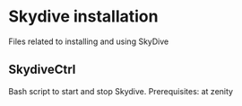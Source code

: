 # Skydive installation

Files related to installing and using SkyDive

## SkydiveCtrl
Bash script to start and stop Skydive.
Prerequisites: at zenity

